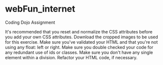 # webFun_internet
Coding Dojo Assignment


It's recommended that you reset and normalize the CSS attributes before you add your own CSS attributes.
Download the cropped images to be used for this exercise.
Make sure you've validated your HTML and that you're not using any float: left or right.
Make sure you double checked your code for any redundant use of ids or classes. Make sure you don't have any single element within a division. 
Refactor your HTML code, if necessary.
